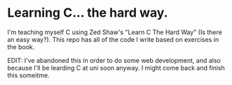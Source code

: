 # Learning C... the hard way. 
I'm teaching myself C using Zed Shaw's "Learn C The Hard Way" (Is there an easy way?). This repo has all of the code I write based on exercises in the book.

EDIT: I've abandoned this in order to do some web development, and also because I'll be learding C at uni soon anyway. I might come back and finish this someitme.
